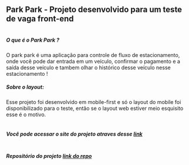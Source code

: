 ## Park Park - Projeto desenvolvido para um teste de vaga front-end

<div style="display: flex; flex-direction: column">
    <h5>O que é o Park Park ?</h5>
    <span>
        O park park é uma aplicação para controle de fluxo de estacionamento,
        onde você pode dar entrada em um veículo, confirmar o pagamento e a
        saída desse veículo e tambem olhar o histórico desse veículo nesse
        estacionamento !
    </span>
    <h5>Sobre o layout:</h5>
    <span>
        Esse projeto foi desenvolvido em mobile-first e só o layout do mobile
        foi disponibilizado para o teste, então se o layout web estiver meio
        esquisito esse é o motivo.
    </span>
    <br/>
    <h5>
        Você pode acessar o site do projeto atraves desse
        <a href="https://front-end-challenge-weslleysor.vercel.app/">link</a>
    </h5>
    <h5>
        Repositório do projeto
        <a href="https://github.com/WeslleySOR/front-end-challenge">link do repo</a>
    </h5>
</div>
